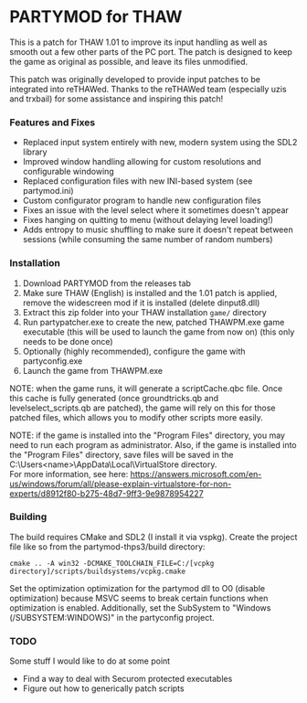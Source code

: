 # PARTYMOD for THAW
This is a patch for THAW 1.01 to improve its input handling as well as smooth out a few other parts of the PC port.
The patch is designed to keep the game as original as possible, and leave its files unmodified.

This patch was originally developed to provide input patches to be integrated into reTHAWed.  Thanks to the reTHAWed team (especially uzis and trxbail) for some assistance and inspiring this patch!

### Features and Fixes
* Replaced input system entirely with new, modern system using the SDL2 library
* Improved window handling allowing for custom resolutions and configurable windowing
* Replaced configuration files with new INI-based system (see partymod.ini)
* Custom configurator program to handle new configuration files
* Fixes an issue with the level select where it sometimes doesn't appear
* Fixes hanging on quitting to menu (without delaying level loading!)
* Adds entropy to music shuffling to make sure it doesn't repeat between sessions (while consuming the same number of random numbers)

### Installation
1. Download PARTYMOD from the releases tab
2. Make sure THAW (English) is installed and the 1.01 patch is applied, remove the widescreen mod if it is installed (delete dinput8.dll)
3. Extract this zip folder into your THAW installation `game/` directory
4. Run partypatcher.exe to create the new, patched THAWPM.exe game executable (this will be used to launch the game from now on) (this only needs to be done once)
5. Optionally (highly recommended), configure the game with partyconfig.exe
6. Launch the game from THAWPM.exe

NOTE: when the game runs, it will generate a scriptCache.qbc file.  Once this cache is fully generated (once groundtricks.qb and levelselect_scripts.qb are patched), the game will rely on this for those patched files, which allows you to modify other scripts more easily.

NOTE: if the game is installed into the "Program Files" directory, you may need to run each program as administrator. 
Also, if the game is installed into the "Program Files" directory, save files will be saved in the C:\Users\<name>\AppData\Local\VirtualStore directory.  
For more information, see here: https://answers.microsoft.com/en-us/windows/forum/all/please-explain-virtualstore-for-non-experts/d8912f80-b275-48d7-9ff3-9e9878954227

### Building
The build requires CMake and SDL2 (I install it via vspkg).  Create the project file like so from the partymod-thps3/build directory:
```
cmake .. -A win32 -DCMAKE_TOOLCHAIN_FILE=C:/[vcpkg directory]/scripts/buildsystems/vcpkg.cmake
```

Set the optimization optimization for the partymod dll to O0 (disable optimization) because MSVC seems to break certain functions when optimization is enabled.
Additionally, set the SubSystem to "Windows (/SUBSYSTEM:WINDOWS)" in the partyconfig project.

### TODO
Some stuff I would like to do at some point
* Find a way to deal with Securom protected executables
* Figure out how to generically patch scripts